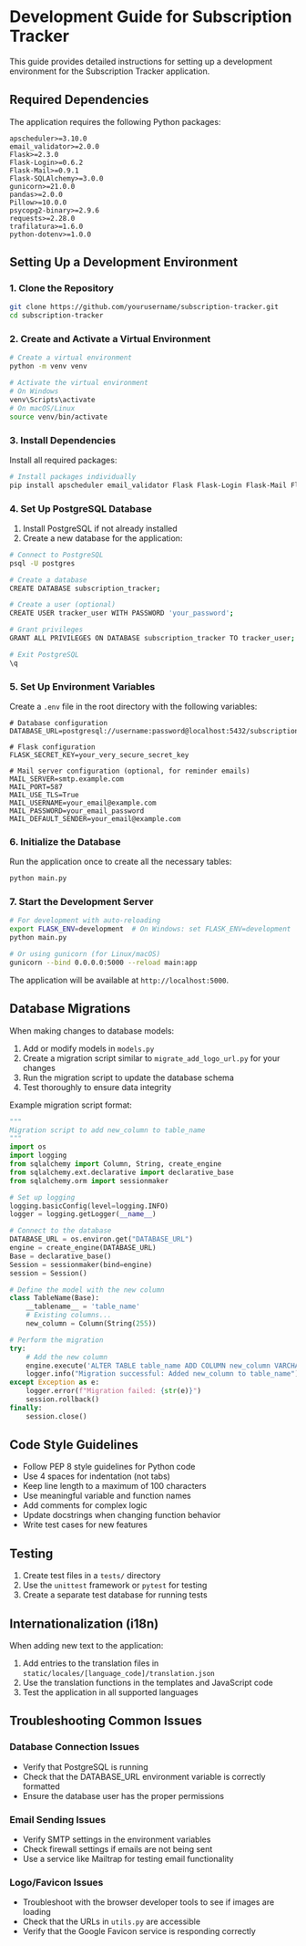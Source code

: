 # Development Guide for Subscription Tracker

This guide provides detailed instructions for setting up a development environment for the Subscription Tracker application.

## Required Dependencies

The application requires the following Python packages:

```
apscheduler>=3.10.0
email_validator>=2.0.0
Flask>=2.3.0
Flask-Login>=0.6.2
Flask-Mail>=0.9.1
Flask-SQLAlchemy>=3.0.0
gunicorn>=21.0.0
pandas>=2.0.0
Pillow>=10.0.0
psycopg2-binary>=2.9.6
requests>=2.28.0
trafilatura>=1.6.0
python-dotenv>=1.0.0
```

## Setting Up a Development Environment

### 1. Clone the Repository

```bash
git clone https://github.com/yourusername/subscription-tracker.git
cd subscription-tracker
```

### 2. Create and Activate a Virtual Environment

```bash
# Create a virtual environment
python -m venv venv

# Activate the virtual environment
# On Windows
venv\Scripts\activate
# On macOS/Linux
source venv/bin/activate
```

### 3. Install Dependencies

Install all required packages:

```bash
# Install packages individually
pip install apscheduler email_validator Flask Flask-Login Flask-Mail Flask-SQLAlchemy gunicorn pandas Pillow psycopg2-binary requests trafilatura python-dotenv
```

### 4. Set Up PostgreSQL Database

1. Install PostgreSQL if not already installed
2. Create a new database for the application:

```bash
# Connect to PostgreSQL
psql -U postgres

# Create a database
CREATE DATABASE subscription_tracker;

# Create a user (optional)
CREATE USER tracker_user WITH PASSWORD 'your_password';

# Grant privileges
GRANT ALL PRIVILEGES ON DATABASE subscription_tracker TO tracker_user;

# Exit PostgreSQL
\q
```

### 5. Set Up Environment Variables

Create a `.env` file in the root directory with the following variables:

```
# Database configuration
DATABASE_URL=postgresql://username:password@localhost:5432/subscription_tracker

# Flask configuration
FLASK_SECRET_KEY=your_very_secure_secret_key

# Mail server configuration (optional, for reminder emails)
MAIL_SERVER=smtp.example.com
MAIL_PORT=587
MAIL_USE_TLS=True
MAIL_USERNAME=your_email@example.com
MAIL_PASSWORD=your_email_password
MAIL_DEFAULT_SENDER=your_email@example.com
```

### 6. Initialize the Database

Run the application once to create all the necessary tables:

```bash
python main.py
```

### 7. Start the Development Server

```bash
# For development with auto-reloading
export FLASK_ENV=development  # On Windows: set FLASK_ENV=development
python main.py

# Or using gunicorn (for Linux/macOS)
gunicorn --bind 0.0.0.0:5000 --reload main:app
```

The application will be available at `http://localhost:5000`.

## Database Migrations

When making changes to database models:

1. Add or modify models in `models.py`
2. Create a migration script similar to `migrate_add_logo_url.py` for your changes
3. Run the migration script to update the database schema
4. Test thoroughly to ensure data integrity

Example migration script format:

```python
"""
Migration script to add new_column to table_name
"""
import os
import logging
from sqlalchemy import Column, String, create_engine
from sqlalchemy.ext.declarative import declarative_base
from sqlalchemy.orm import sessionmaker

# Set up logging
logging.basicConfig(level=logging.INFO)
logger = logging.getLogger(__name__)

# Connect to the database
DATABASE_URL = os.environ.get("DATABASE_URL")
engine = create_engine(DATABASE_URL)
Base = declarative_base()
Session = sessionmaker(bind=engine)
session = Session()

# Define the model with the new column
class TableName(Base):
    __tablename__ = 'table_name'
    # Existing columns...
    new_column = Column(String(255))

# Perform the migration
try:
    # Add the new column
    engine.execute('ALTER TABLE table_name ADD COLUMN new_column VARCHAR(255)')
    logger.info("Migration successful: Added new_column to table_name")
except Exception as e:
    logger.error(f"Migration failed: {str(e)}")
    session.rollback()
finally:
    session.close()
```

## Code Style Guidelines

- Follow PEP 8 style guidelines for Python code
- Use 4 spaces for indentation (not tabs)
- Keep line length to a maximum of 100 characters
- Use meaningful variable and function names
- Add comments for complex logic
- Update docstrings when changing function behavior
- Write test cases for new features

## Testing

1. Create test files in a `tests/` directory
2. Use the `unittest` framework or `pytest` for testing
3. Create a separate test database for running tests

## Internationalization (i18n)

When adding new text to the application:

1. Add entries to the translation files in `static/locales/[language_code]/translation.json`
2. Use the translation functions in the templates and JavaScript code
3. Test the application in all supported languages

## Troubleshooting Common Issues

### Database Connection Issues

- Verify that PostgreSQL is running
- Check that the DATABASE_URL environment variable is correctly formatted
- Ensure the database user has the proper permissions

### Email Sending Issues

- Verify SMTP settings in the environment variables
- Check firewall settings if emails are not being sent
- Use a service like Mailtrap for testing email functionality

### Logo/Favicon Issues

- Troubleshoot with the browser developer tools to see if images are loading
- Check that the URLs in `utils.py` are accessible
- Verify that the Google Favicon service is responding correctly